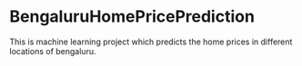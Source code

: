 # BengaluruHomePricePrediction
This is machine learning project which predicts the home prices in different locations of bengaluru.
